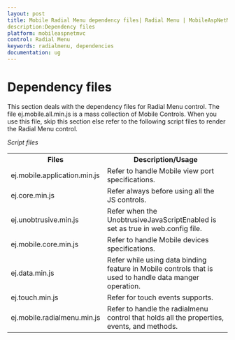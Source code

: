 ```yaml
---
layout: post
title: Mobile Radial Menu dependency files| Radial Menu | MobileAspNetMVC | Syncfusion
description:Dependency files
platform: mobileaspnetmvc
control: Radial Menu
keywords: radialmenu, dependencies
documentation: ug
---
```


# Dependency files

This section deals with the dependency files for Radial Menu control. The file ej.mobile.all.min.js is a mass collection of Mobile Controls. When you use this file, skip this section else refer to the following script files to render the Radial Menu control.

_Script files_

<table>
<tr>
<th>
Files</th><th>
Description/Usage</th></tr>
<tr>
<td>
ej.mobile.application.min.js</td><td>
Refer to handle Mobile view port specifications.</td></tr>
<tr>
<td>
ej.core.min.js</td><td>
Refer always before using all the JS controls.</td></tr>
<tr>
<td>
ej.unobtrusive.min.js</td><td>
Refer when the UnobtrusiveJavaScriptEnabled is set as true in web.config file.</td></tr>
<tr>
<td>
ej.mobile.core.min.js</td><td>
Refer to handle Mobile devices specifications.</td></tr>
<tr>
<td>
ej.data.min.js</td><td>
Refer while using data binding feature in Mobile controls that is used to handle data manger operation.</td></tr>
<tr>
<td>
ej.touch.min.js</td><td>
Refer for touch events supports.</td></tr>
<tr>
<td>
ej.mobile.radialmenu.min.js</td><td>
Refer to handle the radialmenu control that holds all the properties, events, and methods. </td></tr>
</table>


